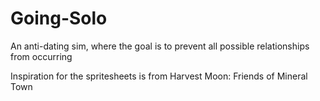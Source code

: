 # Going-Solo
An anti-dating sim, where the goal is to prevent all possible relationships from occurring

Inspiration for the spritesheets is from Harvest Moon: Friends of Mineral Town
